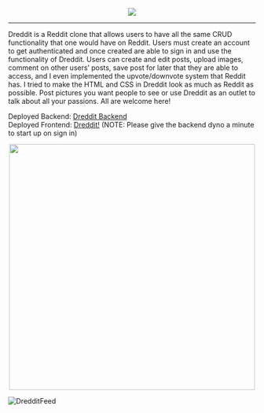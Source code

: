 <p align="center">
  <img src='https://user-images.githubusercontent.com/78124357/125202523-f53b7c00-e241-11eb-91e5-8af500b64e77.gif' />
</p>

---

Dreddit is a Reddit clone that allows users to have all the same CRUD functionality that one would have on Reddit. Users must create an account to get authenticated and once created are able to sign in and use the functionality of Dreddit. Users can create and edit posts, upload images, comment on other users’ posts, save post for later that they are able to access, and I even implemented the upvote/downvote system that Reddit has. I tried to make the HTML and CSS in Dreddit look as much as Reddit as possible. Post pictures you want people to see or use Dreddit as an outlet to talk about all your passions. All are welcome here!

Deployed Backend: <a href="https://boiling-shelf-57510.herokuapp.com/">Dreddit Backend</a> <br />
Deployed Frontend: <a href="https://master.dvzb15cl8s3db.amplifyapp.com/">Dreddit!</a> (NOTE: Please give the backend dyno a minute to start up on sign in)

<p align="center">
  <img src='https://media4.giphy.com/media/zIqVuFb4exeLuYko0Z/giphy.gif?cid=790b7611ea14a5dc51443b44fd351002523f1c6d03489e9b&rid=giphy.gif&ct=g' width="500vw" />
</p>

![DredditFeed](https://user-images.githubusercontent.com/78124357/125206615-1efe9e00-e256-11eb-8365-fa70840dee19.png)
